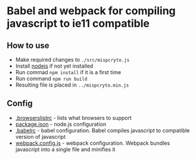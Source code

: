 # Babel and webpack for compiling javascript to ie11 compatible

## How to use
 * Make required changes to ```./src/mispcryto.js```  
 * Install [nodejs](https://nodejs.org/en/) if not yet installed
 * Run commad ```npm install``` if it is a first time
 * Run command ```npm run build```
 * Resulting file is placed in ```../mispcryto.min.js```
 

## Config
 * [.browserslistrc](https://github.com/browserslist/browserslist) - lists what browsers to support
 * [package.json](https://docs.npmjs.com/creating-a-package-json-file) - node.js configuration
 * [.babelrc](https://babeljs.io/docs/en/config-files) - babel configuration. Babel compiles javascript to compatible version of javascript
 * [webpack.config.js](https://webpack.js.org/configuration/) - webpack configuration. Webpack bundles javascript into a single file and minifies it
 
